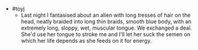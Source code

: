 - #toyj
	- Last night I fantasised about an alien with long tresses of hair on the head, neatly braided into long thin braids, smooth blue body, with an extremely long, sloppy, wet, muscular tongue. We exchanged a deal. She'd use her tongue to stroke me and I'll let her suck the semen on which her life depends as she feeds on it for energy.